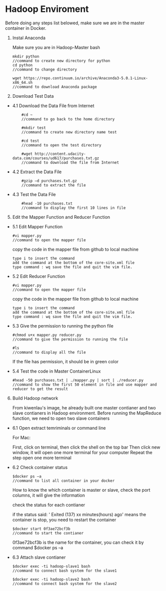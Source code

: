# Hadoop Enviroment

Before doing any steps list belowed, make sure we are in the master container in Docker.

1. Instal Anaconda
   
   Make sure you are in Hadoop-Master bash
   ```
   mkdir python
   //command to create new directory for python
   cd python
   //command to change directory
   ```
   ```
   wget https://repo.continuum.io/archive/Anaconda3-5.0.1-Linux-x86_64.sh
   //command to download Anaconda package
   ```

4. Download Test Data

* 4.1 Download the Data File from Internet
	
	```
        #cd ~                   
        //command to go back to the home directory
	```
	```
        #mkdir test             
        //command to create new directory name test
	```
	```
        #cd test                
        //command to open the test directory
	```
	```
        #wget http://content.udacity-data.com/courses/ud617/purchases.txt.gz    
        //command to download the file from Internet
 	```
	
* 4.2 Extract the Data File

	```
        #gzip –d purchases.txt.gz
        //command to extract the file
 	```
	
* 4.3 Test the Data File
        
	```
        #head -10 purchases.txt
        //command to display the first 10 lines in file
	```
	
5. Edit the Mapper Function and Reducer Function

* 5.1 Edit Mapper Function
	
	```
	#vi mapper.py
	//command to open the mapper file
	```
	copy the code in the mapper file from github to local machine
 	```
	type i to insert the command
	add the command at the bottom of the core-site.xml file
	type command : wq save the file and quit the vim file.
	```
	
* 5.2 Edit Reducer Function

	```
	#vi mapper.py
	//command to open the mapper file
	```
	copy the code in the mapper file from github to local machine
	```
	type i to insert the command
	add the command at the bottom of the core-site.xml file
	type command : wq save the file and quit the vim file.
	```

* 5.3 Give the permission to running the python file
	
	```
	#chmod u+x mapper.py reducer.py
	//command to give the permission to running the file
	```
	```
	#ls
 	//command to display all the file 
	```
	If the file has permission, it should be in green color
	
* 5.4 Test the code in Master ContainerLinux

	```
	#head -50 purchases.txt | ./mapper.py | sort | ./reducer.py
	//command to show the first 50 element in file and use mapper and reducer to get the result
	```
6. Build Hadoop network

	From kiwenlau's image, he already built one master contianer and two slave contianers in Hadoop environment. 
	Before running the MapReduce function, we need to open two slave containers
	
* 6.1 Open extract temriminals or command line

	For Mac:
	
	First, click on terminal, then click the shell on the top bar
	Then click new window, it will open one more terminal for your computer 
	Repeat the step open one more terminal
	
* 6.2 Check container status
	
	```
	$docker ps –a
	//command to list all container in your docker
	```
	How to know the which container is master or slave, check the port columns, it will give the information
	
	check the status for each contianer
	
	if the status said: ' Exited (137) xx minutes(hours) ago' means the container is stop, you need to restart the container
	
	```
	$docker start 0f3ae72bcf3b
	//command to start the contianer
	```
	0f3ae72bcf3b is the name for the container, you can check it by command $docker ps –a
	 
* 6.3 Attach slave contianer
	
	```
	$docker exec -ti hadoop-slave1 bash
	//command to connect bash system for the slave1
	```
	```
	$docker exec -ti hadoop-slave2 bash
	//command to connect bash system for the slave2
	```

